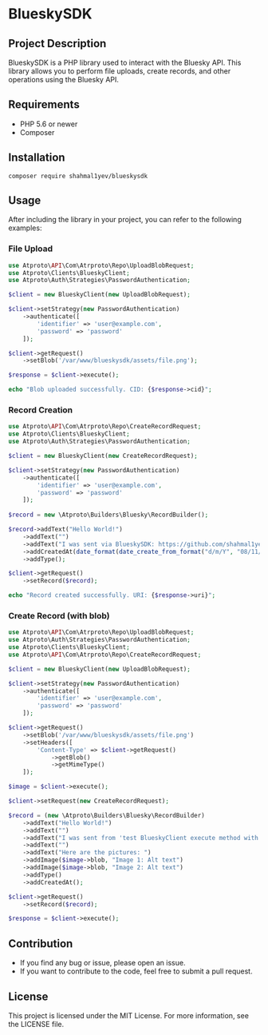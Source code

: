 # BlueskySDK

## Project Description

BlueskySDK is a PHP library used to interact with the Bluesky API. This library allows you to perform file uploads, create records, and other operations using the Bluesky API.

## Requirements

- PHP 5.6 or newer
- Composer

## Installation

```shell
composer require shahmal1yev/blueskysdk
```

## Usage

After including the library in your project, you can refer to the following examples:

### File Upload

```php
use Atproto\API\Com\Atrproto\Repo\UploadBlobRequest;
use Atproto\Clients\BlueskyClient;
use Atproto\Auth\Strategies\PasswordAuthentication;

$client = new BlueskyClient(new UploadBlobRequest);

$client->setStrategy(new PasswordAuthentication)
    ->authenticate([
        'identifier' => 'user@example.com',
        'password' => 'password'
    ]);

$client->getRequest()
    ->setBlob('/var/www/blueskysdk/assets/file.png');

$response = $client->execute();

echo "Blob uploaded successfully. CID: {$response->cid}";
```

### Record Creation
```php
use Atproto\API\Com\Atrproto\Repo\CreateRecordRequest;
use Atproto\Clients\BlueskyClient;
use Atproto\Auth\Strategies\PasswordAuthentication;

$client = new BlueskyClient(new CreateRecordRequest);

$client->setStrategy(new PasswordAuthentication)
    ->authenticate([
        'identifier' => 'user@example.com',
        'password' => 'password'
    ]);
    
$record = new \Atproto\Builders\Bluesky\RecordBuilder();

$record->addText("Hello World!")
    ->addText("")
    ->addText("I was sent via BlueskySDK: https://github.com/shahmal1yev/blueskysdk")
    ->addCreatedAt(date_format(date_create_from_format("d/m/Y", "08/11/2020"), "c"))
    ->addType();

$client->getRequest()
    ->setRecord($record);

echo "Record created successfully. URI: {$response->uri}";
```
### Create Record (with blob)

```php
use Atproto\API\Com\Atrproto\Repo\UploadBlobRequest;
use Atproto\Auth\Strategies\PasswordAuthentication;
use Atproto\Clients\BlueskyClient;
use Atproto\API\Com\Atrproto\Repo\CreateRecordRequest;

$client = new BlueskyClient(new UploadBlobRequest);

$client->setStrategy(new PasswordAuthentication)
    ->authenticate([
        'identifier' => 'user@example.com',
        'password' => 'password'
    ]);

$client->getRequest()
    ->setBlob('/var/www/blueskysdk/assets/file.png')
    ->setHeaders([
        'Content-Type' => $client->getRequest()
            ->getBlob()
            ->getMimeType()
    ]);

$image = $client->execute();

$client->setRequest(new CreateRecordRequest);

$record = (new \Atproto\Builders\Bluesky\RecordBuilder)
    ->addText("Hello World!")
    ->addText("")
    ->addText("I was sent from 'test BlueskyClient execute method with both UploadBlob and CreateRecord'")
    ->addText("")
    ->addText("Here are the pictures: ")
    ->addImage($image->blob, "Image 1: Alt text")
    ->addImage($image->blob, "Image 2: Alt text")
    ->addType()
    ->addCreatedAt();

$client->getRequest()
    ->setRecord($record);

$response = $client->execute();
```

## Contribution
- If you find any bug or issue, please open an issue.
- If you want to contribute to the code, feel free to submit a pull request.

## License

This project is licensed under the MIT License. For more information, see the LICENSE file.